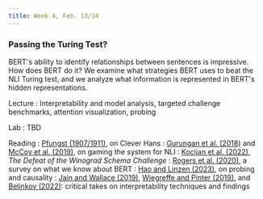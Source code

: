 ```yaml
---
title: Week 4, Feb. 13/14
---
```


### Passing the Turing Test?

BERT's ability to identify relationships between sentences is impressive. How does BERT do it? We examine what strategies BERT uses to beat the NLI Turing test, and we analyze what information is represented in BERT's hidden representations.

Lecture
: Interpretability and model analysis, targeted challenge benchmarks, attention visualization, probing

Lab
: TBD

Reading
: [Pfungst (1907/1911)](https://www.gutenberg.org/ebooks/33936), on Clever Hans
: [Gurungan et al. (2018)](https://aclanthology.org/N18-2017/) and [McCoy et al. (2019)](https://arxiv.org/abs/1902.01007), on gaming the system for NLI
: [Kocijan et al. (2022)](https://arxiv.org/abs/2201.02387), _The Defeat of the Winograd Schema Challenge_
: [Rogers et al. (2020)](https://arxiv.org/abs/2002.12327), a survey on what we know about BERT
: [Hao and Linzen (2023)](https://arxiv.org/abs/2310.15151), on probing and causality 
: [Jain and Wallace (2019)](https://arxiv.org/abs/1902.10186), [Wiegreffe and Pinter (2019)](https://arxiv.org/abs/1908.04626), and [Belinkov (2022)](https://aclanthology.org/2022.cl-1.7/): critical takes on interpretability techniques and findings